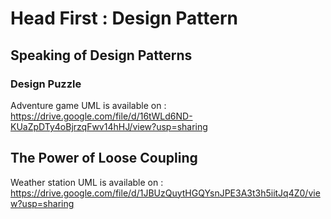 # Head First : Design Pattern
## Speaking of Design Patterns
### Design Puzzle
Adventure game UML is available on : https://drive.google.com/file/d/16tWLd6ND-KUaZpDTy4oBjrzqFwv14hHJ/view?usp=sharing
## The Power of Loose Coupling
Weather station UML is available on : https://drive.google.com/file/d/1JBUzQuytHGQYsnJPE3A3t3h5iitJq4Z0/view?usp=sharing
  